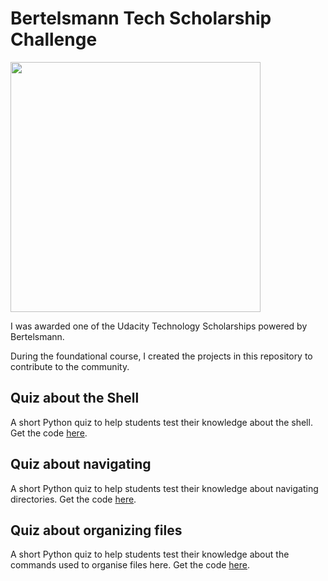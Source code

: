 # Bertelsmann Tech Scholarship Challenge

<img src="https://user-images.githubusercontent.com/39020690/69674624-dbe4bc80-106a-11ea-977d-ea53fea110cb.jpg" width="400">

 I was awarded one of the Udacity Technology Scholarships powered by Bertelsmann.
 
 During the foundational course, I created the projects in this repository to contribute to the community.
 
 ## Quiz about the Shell 
 A short Python quiz to help students test their knowledge about the shell. Get the code [here](https://github.com/SabrinaPalis/Bertelsmann-Tech-Scholarship-Challenge-sabrinas-stuff/blob/master/shell-quiz.py).

## Quiz about navigating
A short Python quiz to help students test their knowledge about navigating directories. Get the code [here](https://github.com/SabrinaPalis/Bertelsmann-Tech-Scholarship-Challenge-sabrinas-stuff/blob/master/navigating-quiz.py).

## Quiz about organizing files
A short Python quiz to help students test their knowledge about the commands used to organise files here. Get the code [here](https://github.com/SabrinaPalis/Bertelsmann-Tech-Scholarship-Challenge-sabrinas-stuff/blob/master/organizing-files-quiz.py).
